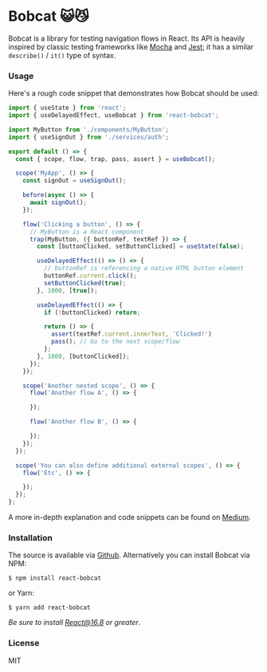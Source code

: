 # Bobcat 😺😼

Bobcat is a library for testing navigation flows in React. Its API is heavily inspired by classic testing frameworks like [Mocha](https://mochajs.org/) and [Jest](https://jestjs.io/); it has a similar `describe()` / `it()` type of syntax.

### Usage

Here's a rough code snippet that demonstrates how Bobcat should be used:

```jsx
import { useState } from 'react';
import { useDelayedEffect, useBobcat } from 'react-bobcat';

import MyButton from './components/MyButton';
import { useSignOut } from './services/auth';

export default () => {
  const { scope, flow, trap, pass, assert } = useBobcat();

  scope('MyApp', () => {
    const signOut = useSignOut();

    before(async () => {
      await signOut();
    });

    flow('Clicking a button', () => {
      // MyButton is a React component
      trap(MyButton, ({ buttonRef, textRef }) => {
        const [buttonClicked, setButtonClicked] = useState(false);

        useDelayedEffect(() => () => {
          // buttonRef is referencing a native HTML button element
          buttonRef.current.click();
          setButtonClicked(true);
        }, 1000, [true]);

        useDelayedEffect(() => {
          if (!buttonClicked) return;

          return () => {
            assert(textRef.current.innerText, 'Clicked!')
            pass(); // Go to the next scope/flow
          };
        }, 1000, [buttonClicked]);
      });
    });

    scope('Another nested scope', () => {
      flow('Another flow A', () => {

      });

      flow('Another flow B', () => {

      });
    });
  });

  scope('You can also define additional external scopes', () => {
    flow('Etc', () => {

    });
  });
};
```

A more in-depth explanation and code snippets can be found on [Medium](https://medium.com/@eytanmanor/how-to-run-react-e2e-tests-purely-with-hooks-4bc475f4bb2).

### Installation

The source is available via [Github](github.com/dab0mb/react-bobcat). Alternatively you can install Bobcat via NPM:

    $ npm install react-bobcat

or Yarn:

    $ yarn add react-bobcat

*Be sure to install React@16.8 or greater*.

### License

MIT
